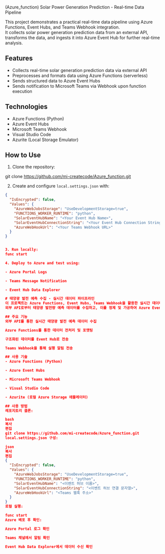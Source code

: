 (Azure_function) Solar Power Generation Prediction - Real-time Data Pipeline

This project demonstrates a practical real-time data pipeline using Azure Functions, Event Hubs, and Teams Webhook integration.  
It collects solar power generation prediction data from an external API, transforms the data, and ingests it into Azure Event Hub for further real-time analysis.

## Features

- Collects real-time solar generation prediction data via external API
- Preprocesses and formats data using Azure Functions (serverless)
- Sends structured data to Azure Event Hubs
- Sends notification to Microsoft Teams via Webhook upon function execution

## Technologies

- Azure Functions (Python)
- Azure Event Hubs
- Microsoft Teams Webhook
- Visual Studio Code
- Azurite (Local Storage Emulator)

## How to Use

1. Clone the repository:

git clone https://github.com/mi-createcode/Azure_function.git

2. Create and configure `local.settings.json` with:
```json
{
  "IsEncrypted": false,
  "Values": {
    "AzureWebJobsStorage": "UseDevelopmentStorage=true",
    "FUNCTIONS_WORKER_RUNTIME": "python",
    "SolarEventHubName": "<Your Event Hub Name>",
    "SolarEventHubConnectionString": "<Your Event Hub Connection String>",
    "AzureWebHookUrl": "<Your Teams Webhook URL>"
  }
}


3. Run locally:
func start

4. Deploy to Azure and test using:

- Azure Portal Logs

- Teams Message Notification

- Event Hub Data Explorer

# 태양광 발전 예측 수집 - 실시간 데이터 파이프라인
이 프로젝트는 Azure Functions, Event Hubs, Teams Webhook을 활용한 실시간 데이터 수집 파이프라인 구축 실습입니다.
외부 API로부터 태양광 발전량 예측 데이터를 수집하고, 이를 정제 및 가공하여 Azure Event Hub로 전송합니다.

## 주요 기능
외부 API를 통한 실시간 태양광 발전 예측 데이터 수집

Azure Functions를 통한 데이터 전처리 및 포맷팅

구조화된 데이터를 Event Hub로 전송

Teams Webhook을 통해 실행 알림 전송

## 사용 기술
- Azure Functions (Python)

- Azure Event Hubs

- Microsoft Teams Webhook

- Visual Studio Code

- Azurite (로컬 Azure Storage 에뮬레이터)

## 사용 방법
레포지토리 클론:

bash
복사
편집
git clone https://github.com/mi-createcode/Azure_function.git
local.settings.json 구성:

json
복사
편집
{
  "IsEncrypted": false,
  "Values": {
    "AzureWebJobsStorage": "UseDevelopmentStorage=true",
    "FUNCTIONS_WORKER_RUNTIME": "python",
    "SolarEventHubName": "<이벤트 허브 이름>",
    "SolarEventHubConnectionString": "<이벤트 허브 연결 문자열>",
    "AzureWebHookUrl": "<Teams 웹훅 주소>"
  }
}
로컬 실행:

func start
Azure 배포 후 확인:

Azure Portal 로그 확인

Teams 채널에서 알림 확인

Event Hub Data Explorer에서 데이터 수신 확인
